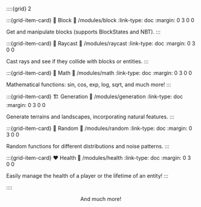 ::::{grid} 2

:::{grid-item-card} 🧱 Block
:link: /modules/block
:link-type: doc
:margin: 0 3 0 0

Get and manipulate blocks (supports BlockStates and NBT).
:::

:::{grid-item-card} 🔦 Raycast
:link: /modules/raycast
:link-type: doc
:margin: 0 3 0 0

Cast rays and see if they collide with blocks or entities.
:::

:::{grid-item-card} 🧮 Math
:link: /modules/math
:link-type: doc
:margin: 0 3 0 0

Mathematical functions: sin, cos, exp, log, sqrt, and much more!
:::

:::{grid-item-card} 🏗️ Generation
:link: /modules/generation
:link-type: doc
:margin: 0 3 0 0

Generate terrains and landscapes, incorporating natural features.
:::

:::{grid-item-card} 🎲 Random
:link: /modules/random
:link-type: doc
:margin: 0 3 0 0

Random functions for different distributions and noise patterns.
:::

:::{grid-item-card} ❤️ Health
:link: /modules/health
:link-type: doc
:margin: 0 3 0 0

Easily manage the health of a player or the lifetime of an entity!
:::

::::

<div align="center">And much more!</div>
